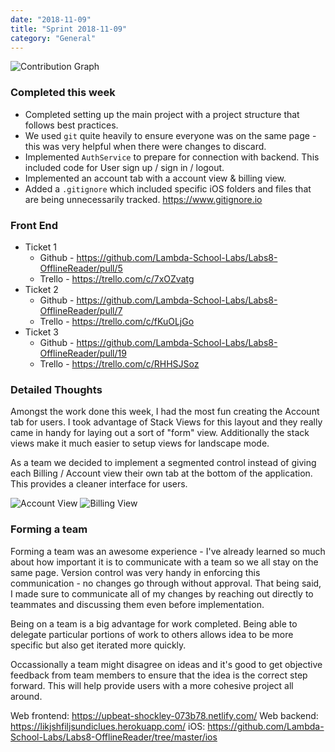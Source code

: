 ```yaml
---
date: "2018-11-09"
title: "Sprint 2018-11-09"
category: "General"
---
```


![Contribution Graph](https://i.imgur.com/S8PeAB8.png)

### Completed this week
* Completed setting up the main project with a project structure that follows best practices. 
* We used `git` quite heavily to ensure everyone was on the same page - this was very helpful when there were changes to discard.
* Implemented `AuthService` to prepare for connection with backend. This included code for User sign up / sign in / logout.
* Implemented an account tab with a account view & billing view.
* Added a `.gitignore` which included specific iOS folders and files that are being unnecessarily tracked. https://www.gitignore.io

### Front End
* Ticket 1
    * Github - https://github.com/Lambda-School-Labs/Labs8-OfflineReader/pull/5
    * Trello - https://trello.com/c/7xOZvatg
* Ticket 2
    * Github - https://github.com/Lambda-School-Labs/Labs8-OfflineReader/pull/7
    * Trello - https://trello.com/c/fKuOLjGo
* Ticket 3
    * Github - https://github.com/Lambda-School-Labs/Labs8-OfflineReader/pull/19
    * Trello - https://trello.com/c/RHHSJSoz

### Detailed Thoughts
Amongst the work done this week, I had the most fun creating the Account tab for users. I took advantage of Stack Views for this layout and they really came in handy for laying out a sort of "form" view. Additionally the stack views make it much easier to setup views for landscape mode.

As a team we decided to implement a segmented control instead of giving each Billing / Account view their own tab at the bottom of the application. This provides a cleaner interface for users.

![Account View](https://i.imgur.com/Hmabxhz.png)
![Billing View](https://i.imgur.com/jIJdNrQ.png)


### Forming a team
Forming a team was an awesome experience - I've already learned so much about how important it is to communicate with a team so we all stay on the same page. Version control was very handy in enforcing this communication - no changes go through without approval. That being said, I made sure to communicate all of my changes by reaching out directly to teammates and discussing them even before implementation.

Being on a team is a big advantage for work completed. Being able to delegate particular portions of work to others allows idea to be more specific but also get iterated more quickly.

Occassionally a team might disagree on ideas and it's good to get objective feedback from team members to ensure that the idea is the correct step forward. This will help provide users with a more cohesive project all around.


Web frontend: https://upbeat-shockley-073b78.netlify.com/
Web backend: https://likjshfiljsundiclues.herokuapp.com/
iOS: https://github.com/Lambda-School-Labs/Labs8-OfflineReader/tree/master/ios